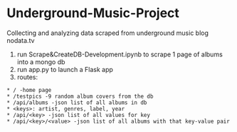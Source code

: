 # Underground-Music-Project
Collecting and analyzing data scraped from underground music blog nodata.tv

1. run Scrape&CreateDB-Development.ipynb to scrape 1 page of albums into a mongo db
2. run app.py to launch a Flask app
3. routes: 
```
* / -home page
* /testpics -9 random album covers from the db
* /api/albums -json list of all albums in db
* <keys>: artist, genres, label, year
* /api/<key> -json list of all values for key
* /api/<key>/<value> -json list of all albums with that key-value pair
```

